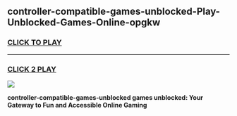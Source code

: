 
## controller-compatible-games-unblocked-Play-Unblocked-Games-Online-opgkw
<h3>
<a href="https://premium76.site?title=controller-compatible-games-unblocked&ref=25A">CLICK TO PLAY</a></h3>
<hr>

<h3>
<a href="https://premium76.site?title=controller-compatible-games-unblocked&ref=25A">CLICK 2 PLAY</a>
  
</h3>

<a href="https://premium76.site?title=controller-compatible-games-unblocked&ref=25A"><img src="https://clearcache.store/games.png"></a>


**controller-compatible-games-unblocked games unblocked: Your Gateway to Fun and Accessible Online Gaming**
